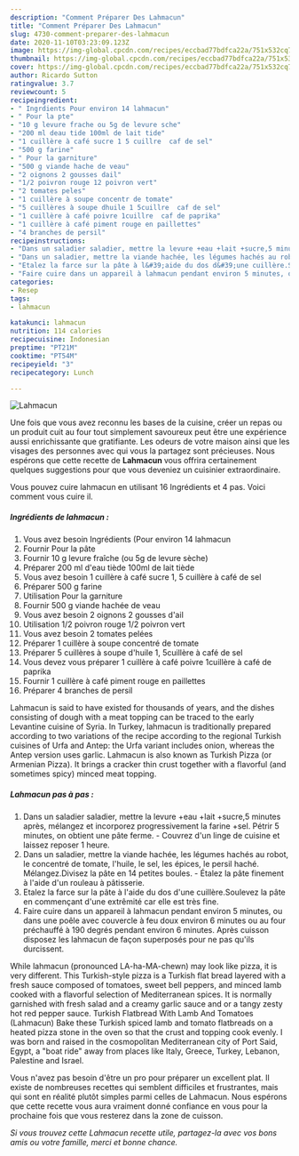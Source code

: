 ```yaml
---
description: "Comment Préparer Des Lahmacun"
title: "Comment Préparer Des Lahmacun"
slug: 4730-comment-preparer-des-lahmacun
date: 2020-11-10T03:23:09.123Z
image: https://img-global.cpcdn.com/recipes/eccbad77bdfca22a/751x532cq70/lahmacun-photo-principale-de-la-recette.jpg
thumbnail: https://img-global.cpcdn.com/recipes/eccbad77bdfca22a/751x532cq70/lahmacun-photo-principale-de-la-recette.jpg
cover: https://img-global.cpcdn.com/recipes/eccbad77bdfca22a/751x532cq70/lahmacun-photo-principale-de-la-recette.jpg
author: Ricardo Sutton
ratingvalue: 3.7
reviewcount: 5
recipeingredient:
- " Ingrdients Pour environ 14 lahmacun"
- " Pour la pte"
- "10 g levure frache ou 5g de levure sche"
- "200 ml deau tide 100ml de lait tide"
- "1 cuillère à café sucre 1 5 cuillre  caf de sel"
- "500 g farine"
- " Pour la garniture"
- "500 g viande hache de veau"
- "2 oignons 2 gousses dail"
- "1/2 poivron rouge 12 poivron vert"
- "2 tomates peles"
- "1 cuillère à soupe concentr de tomate"
- "5 cuillères à soupe dhuile 1 5cuillre  caf de sel"
- "1 cuillère à café poivre 1cuillre  caf de paprika"
- "1 cuillère à café piment rouge en paillettes"
- "4 branches de persil"
recipeinstructions:
- "Dans un saladier saladier, mettre la levure +eau +lait +sucre,5 minutes après, mélangez et incorporez progressivement la farine +sel. Pétrir 5 minutes, on obtient une pâte ferme. Couvrez d&#39;un linge de cuisine et laissez reposer 1 heure."
- "Dans un saladier, mettre la viande hachée, les légumes hachés au robot, le concentré de tomate, l&#39;huile, le sel, les épices, le persil haché. Mélangez.Divisez la pâte en 14 petites boules. Étalez la pâte finement à l&#39;aide d&#39;un rouleau à pâtisserie."
- "Etalez la farce sur la pâte à l&#39;aide du dos d&#39;une cuillère.Soulevez la pâte en commençant d&#39;une extrêmité car elle est très fine."
- "Faire cuire dans un appareil à lahmacun pendant environ 5 minutes, ou dans une poêle avec couvercle à feu doux environ 6 minutes ou au four préchauffé à 190 degrés pendant environ 6 minutes. Après cuisson disposez les lahmacun de façon superposés pour ne pas qu&#39;ils durcissent."
categories:
- Resep
tags:
- lahmacun

katakunci: lahmacun 
nutrition: 114 calories
recipecuisine: Indonesian
preptime: "PT21M"
cooktime: "PT54M"
recipeyield: "3"
recipecategory: Lunch

---
```



![Lahmacun](https://img-global.cpcdn.com/recipes/eccbad77bdfca22a/751x532cq70/lahmacun-photo-principale-de-la-recette.jpg)

Une fois que vous avez reconnu les bases de la cuisine, créer un repas ou un produit cuit au four tout simplement savoureux peut être une expérience aussi enrichissante que gratifiante. Les odeurs de votre maison ainsi que les visages des personnes avec qui vous la partagez sont précieuses. Nous espérons que cette recette de <strong> Lahmacun </strong> vous offrira certainement quelques suggestions pour que vous deveniez un cuisinier extraordinaire.

<!--inarticleads1-->

Vous pouvez cuire lahmacun en utilisant 16 Ingrédients et 4 pas. Voici comment vous cuire il.

##### Ingrédients de lahmacun :

1. Vous avez besoin  Ingrédients (Pour environ 14 lahmacun
1. Fournir  Pour la pâte
1. Fournir 10 g levure fraîche (ou 5g de levure sèche)
1. Préparer 200 ml d&#39;eau tiède 100ml de lait tiède
1. Vous avez besoin 1 cuillère à café sucre 1, 5 cuillère à café de sel
1. Préparer 500 g farine
1. Utilisation  Pour la garniture
1. Fournir 500 g viande hachée de veau
1. Vous avez besoin 2 oignons 2 gousses d&#39;ail
1. Utilisation 1/2 poivron rouge 1/2 poivron vert
1. Vous avez besoin 2 tomates pelées
1. Préparer 1 cuillère à soupe concentré de tomate
1. Préparer 5 cuillères à soupe d&#39;huile 1, 5cuillère à café de sel
1. Vous devez vous préparer 1 cuillère à café poivre 1cuillère à café de paprika
1. Fournir 1 cuillère à café piment rouge en paillettes
1. Préparer 4 branches de persil


Lahmacun is said to have existed for thousands of years, and the dishes consisting of dough with a meat topping can be traced to the early Levantine cuisine of Syria. In Turkey, lahmacun is traditionally prepared according to two variations of the recipe according to the regional Turkish cuisines of Urfa and Antep: the Urfa variant includes onion, whereas the Antep version uses garlic. Lahmacun is also known as Turkish Pizza (or Armenian Pizza). It brings a cracker thin crust together with a flavorful (and sometimes spicy) minced meat topping. 

<!--inarticleads2-->

##### Lahmacun pas à pas :

1. Dans un saladier saladier, mettre la levure +eau +lait +sucre,5 minutes après, mélangez et incorporez progressivement la farine +sel. Pétrir 5 minutes, on obtient une pâte ferme. - Couvrez d&#39;un linge de cuisine et laissez reposer 1 heure.
1. Dans un saladier, mettre la viande hachée, les légumes hachés au robot, le concentré de tomate, l&#39;huile, le sel, les épices, le persil haché. Mélangez.Divisez la pâte en 14 petites boules. - Étalez la pâte finement à l&#39;aide d&#39;un rouleau à pâtisserie.
1. Etalez la farce sur la pâte à l&#39;aide du dos d&#39;une cuillère.Soulevez la pâte en commençant d&#39;une extrêmité car elle est très fine.
1. Faire cuire dans un appareil à lahmacun pendant environ 5 minutes, ou dans une poêle avec couvercle à feu doux environ 6 minutes ou au four préchauffé à 190 degrés pendant environ 6 minutes. Après cuisson disposez les lahmacun de façon superposés pour ne pas qu&#39;ils durcissent.


While lahmacun (pronounced LA-ha-MA-chewn) may look like pizza, it is very different. This Turkish-style pizza is a Turkish flat bread layered with a fresh sauce composed of tomatoes, sweet bell peppers, and minced lamb cooked with a flavorful selection of Mediterranean spices. It is normally garnished with fresh salad and a creamy garlic sauce and or a tangy zesty hot red pepper sauce. Turkish Flatbread With Lamb And Tomatoes (Lahmacun) Bake these Turkish spiced lamb and tomato flatbreads on a heated pizza stone in the oven so that the crust and topping cook evenly. I was born and raised in the cosmopolitan Mediterranean city of Port Said, Egypt, a &#34;boat ride&#34; away from places like Italy, Greece, Turkey, Lebanon, Palestine and Israel. 

<!--inarticleads1-->

<p>
Vous n'avez pas besoin d'être un pro pour préparer un excellent plat. Il existe de nombreuses recettes qui semblent difficiles et frustrantes, mais qui sont en réalité plutôt simples parmi celles de Lahmacun. Nous espérons que cette recette vous aura vraiment donné confiance en vous pour la prochaine fois que vous resterez dans la zone de cuisson.
</p>

<p>
<i>Si vous trouvez cette Lahmacun recette utile, partagez-la avec vos bons amis ou votre famille, merci et bonne chance.</i>
</p>
